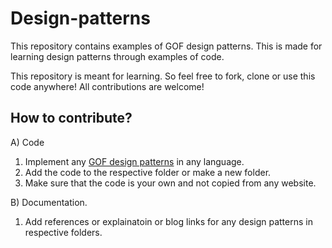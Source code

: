 # Design-patterns
This repository contains examples of GOF design patterns. This is made for learning design patterns through examples of code.


This repository is meant for learning. So feel free to fork, clone or use this code anywhere! All contributions are welcome!

## How to contribute?


A) Code
1) Implement any [GOF design patterns](https://www.digitalocean.com/community/tutorials/gangs-of-four-gof-design-patterns) in any language.
2) Add the code to the respective folder or make a new folder.
3) Make sure that the code is your own and not copied from any website.

B) Documentation.
1) Add references or explainatoin or blog links for any design patterns in respective folders.
